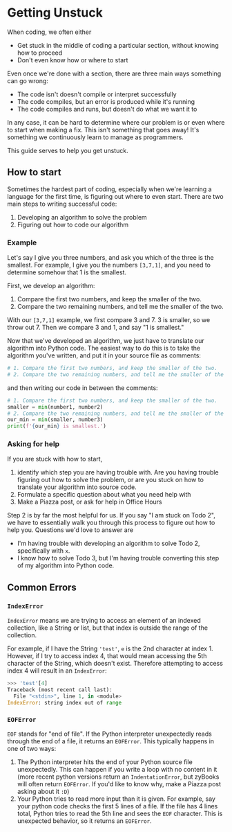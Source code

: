# Getting Unstuck
When coding, we often either
- Get stuck in the middle of coding a particular section, without knowing how to proceed
- Don't even know how or where to start

Even once we're done with a section, there are three main ways something can go wrong:
- The code isn't doesn't compile or interpret successfully
- The code compiles, but an error is produced while it's running
- The code compiles and runs, but doesn't do what we want it to 

In any case, it can be hard to determine where our problem is or even where to start when making a fix. 
This isn't something that goes away! It's something we continuously learn to manage as programmers.

This guide serves to help you get unstuck. 

## How to start
Sometimes the hardest part of coding, especially when we're learning a language for the first time, is figuring out where to even start. There are two main steps to writing successful code: 
1. Developing an algorithm to solve the problem
2. Figuring out how to code our algorithm

### Example
Let's say I give you three numbers, and ask you which of the three is the smallest. For example, I give you the numbers `[3,7,1]`, and you need to determine somehow that 1 is the smallest. 

First, we develop an algorithm: 
1. Compare the first two numbers, and keep the smaller of the two. 
2. Compare the two remaining numbers, and tell me the smaller of the two. 

With our `[3,7,1]` example, we first compare 3 and 7. 3 is smaller, so we throw out 7. Then we compare 3 and 1, and say "1 is smallest."

Now that we've developed an algorithm, we just have to translate our algorithm into Python code. The easiest way to do this is to take the algorithm you've written, and put it in your source file as comments:
```python
# 1. Compare the first two numbers, and keep the smaller of the two. 
# 2. Compare the two remaining numbers, and tell me the smaller of the two.
```
and then writing our code in between the comments:
```python
# 1. Compare the first two numbers, and keep the smaller of the two. 
smaller = min(number1, number2)
# 2. Compare the two remaining numbers, and tell me the smaller of the two.
our_min = min(smaller, number3)
print(f'{our_min} is smallest.')
```

### Asking for help
If you are stuck with how to start, 
1. identify which step you are having trouble with. Are you having trouble figuring out how to solve the problem, or are you stuck on how to translate your algorithm into source code. 
2. Formulate a specific question about what you need help with
3. Make a Piazza post, or ask for help in Office Hours

Step 2 is by far the most helpful for us. If you say "I am stuck on Todo 2", we have to essentially walk you through this process to figure out how to help you. Questions we'd love to answer are
- I'm having trouble with developing an algorithm to solve Todo 2, specifically with `x`.
- I know how to solve Todo 3, but I'm having trouble converting this step of my algorithm into Python code.

## Common Errors
### `IndexError`
`IndexError` means we are trying to access an element of an indexed collection, like a String or list, but that index is outside the range of the collection. 

For example, if I have the String `'test'`, `e` is the 2nd character at index 1. However, if I try to access index 4, that would mean accessing the 5th character of the String, which doesn't exist. Therefore attempting to access index 4 will result in an `IndexError`:
```python
>>> 'test'[4]
Traceback (most recent call last):
  File "<stdin>", line 1, in <module>
IndexError: string index out of range
```

### `EOFError`
`EOF` stands for "end of file". If the Python interpreter unexpectedly reads through the end of a file, it returns an `EOFError`. This typically happens in one of two ways:
1. The Python interpreter hits the end of your Python source file unexpectedly. This can happen if you write a loop with no content in it (more recent python versions return an `IndentationError`, but zyBooks will often return `EOFError`. If you'd like to know why, make a Piazza post asking about it `:D`)
2. Your Python tries to read more input than it is given. For example, say your python code checks the first 5 lines of a file. If the file has 4 lines total, Python tries to read the 5th line and sees the `EOF` character. This is unexpected behavior, so it returns an `EOFError`.